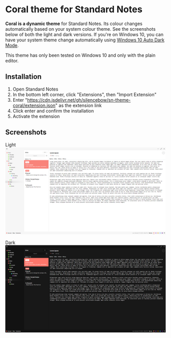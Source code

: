 # Coral theme for Standard Notes
**Coral is a dynamic theme** for Standard Notes. Its colour changes automatically based on your system colour theme. See the screenshots below of both the light and dark versions.
If you're on Windows 10, you can have your system theme change automatically using [Windows 10 Auto Dark Mode](https://github.com/Armin2208/Windows-Auto-Night-Mode).

This theme has only been tested on Windows 10 and only with the plain editor.

## Installation

1. Open Standard Notes
2. In the bottom left corner, click "Extensions", then "Import Extension"
3. Enter "https://cdn.jsdelivr.net/gh/silencebow/sn-theme-coral/extension.json" as the extension link
4. Click enter and confirm the installation
5. Activate the extension

## Screenshots

Light
![Coral Light](screenshot-light.png)

Dark
![Coral Dark](screenshot-dark.png)
